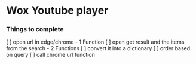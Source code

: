 # Wox Youtube player

### Things to complete

[ ] open url in edge/chrome - 1 Function
[ ] open get result and the items from the search - 2 Functions
[ ] convert it into a dictionary
[ ] order based on query
[ ] call chrome url function
